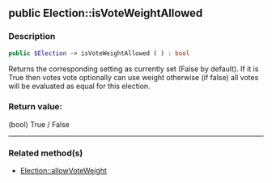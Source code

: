 ## public Election::isVoteWeightAllowed

### Description    

```php
public $Election -> isVoteWeightAllowed ( ) : bool
```

Returns the corresponding setting as currently set (False by default).
If it is True then votes vote optionally can use weight otherwise (if false) all votes will be evaluated as equal for this election.
    

### Return value:   

(bool) True / False


---------------------------------------

### Related method(s)      

* [Election::allowVoteWeight](../Election%20Class/public%20Election--allowVoteWeight.md)    
